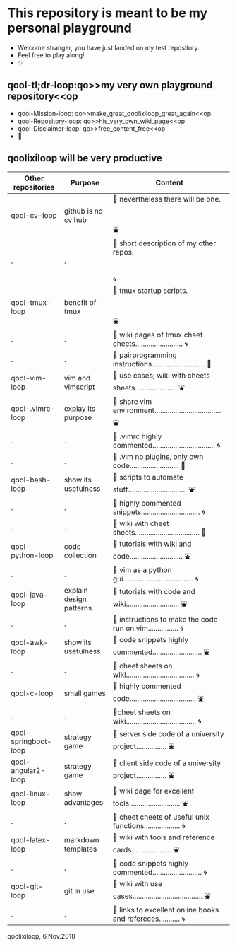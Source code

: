 # This repository is meant to be my personal playground
* Welcome stranger, you have just landed on my test repository. 
* Feel free to play along! 
* :sparkles:

## qool-tl;dr-loop:qo>>my very own playground repository<<op
* qool-Mission-loop: qo>>make_great_qoolixiloop_great_again<<op
* qool-Repository-loop: qo>>his_very_own_wiki_page<<op
* qool-Disclaimer-loop: qo>>free_content_free<<op
* :revolving_hearts:

## qoolixiloop will be very productive

Other repositories   | Purpose                  | Content                                                                   |
---------------------| ------------------------ | ------------------------------------------------------------------------- |
qool-cv-loop         | github is no cv hub      | :gem: nevertheless there will be one. <pre>      </pre> :fountain:
.                    | .                        | :gem: short description of my other repos. <pre> </pre> :cyclone:
qool-tmux-loop       | benefit of tmux          | :gem: tmux startup scripts. <pre>     </pre> :fountain: 
.                    | .                        | :gem: wiki pages of tmux cheet cheets......................... :cyclone: 
.                    | .                        | :gem: pairprogramming instructions............................ :whale:
qool-vim-loop        | vim and vimscript        | :gem: use cases; wiki with cheets sheets...................... :fountain:
qool-.vimrc-loop     | explay its purpose       | :gem: share vim environment................................... :fountain: 
.                    | .                        | :gem: .vimrc highly commented................................. :cyclone: 
.                    | .                        | :gem: .vim no plugins, only own code.......................... :whale:
qool-bash-loop       | show its usefulness      | :gem: scripts to automate stuff............................... :fountain: 
.                    | .                        | :gem: highly commented snippets............................... :cyclone:
.                    | .                        | :gem: wiki with cheet sheets.................................. :whale:
qool-python-loop     | code collection          | :gem: tutorials with wiki and code............................ :fountain: 
.                    | .                        | :gem: vim as a python gui..................................... :cyclone:
qool-java-loop       | explain design patterns  | :gem: tutorials with code and wiki............................ :fountain: 
.                    | .                        | :gem: instructions to make the code run on vim................ :cyclone:
qool-awk-loop        | show its usefulness      | :gem: code snippets highly commented.......................... :fountain: 
.                    | .                        | :gem: cheet sheets on wiki.................................... :cyclone:
qool-c-loop          | small games              | :gem: highly commented code................................... :fountain: 
.                    | .                        | :gem:cheet sheets on wiki..................................... :cyclone:
qool-springboot-loop | strategy game            | :gem: server side code of a university project................ :fountain:
qool-angular2-loop   | strategy game            | :gem: client side code of a university project................ :fountain:
qool-linux-loop      | show advantages          | :gem: wiki page for excellent tools........................... :fountain: 
.                    | .                        | :gem: cheet cheets of useful unix functions................... :cyclone:
qool-latex-loop      | markdown templates       | :gem: wiki with tools and reference cards..................... :fountain: 
.                    | .                        | :gem: code snippets highly commented.......................... :cyclone:
qool-git-loop        | git in use               | :gem: wiki with use cases..................................... :fountain: 
.                    | .                        | :gem: links to excellent online books and refereces........... :cyclone:

qoolixiloop, 6.Nov.2018

